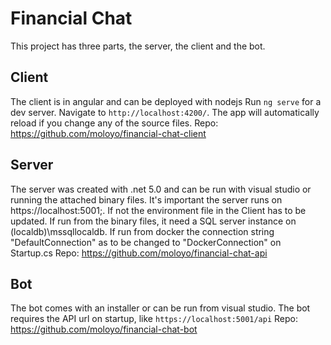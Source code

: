 # Financial Chat

This project has three parts, the server, the client and the bot.

## Client

The client is in angular and can be deployed with nodejs
Run `ng serve` for a dev server. Navigate to `http://localhost:4200/`. The app will automatically reload if you change any of the source files.
Repo: https://github.com/moloyo/financial-chat-client

## Server

The server was created with .net 5.0 and can be run with visual studio or running the attached binary files.
It's important the server runs on https://localhost:5001;. If not the environment file in the Client has to be updated.
If run from the binary files, it need a SQL server instance on (localdb)\mssqllocaldb.
If run from docker the connection string "DefaultConnection" as to be changed to "DockerConnection" on Startup.cs
Repo: https://github.com/moloyo/financial-chat-api

## Bot

The bot comes with an installer or can be run from visual studio.
The bot requires the API url on startup, like `https://localhost:5001/api`
Repo: https://github.com/moloyo/financial-chat-bot
